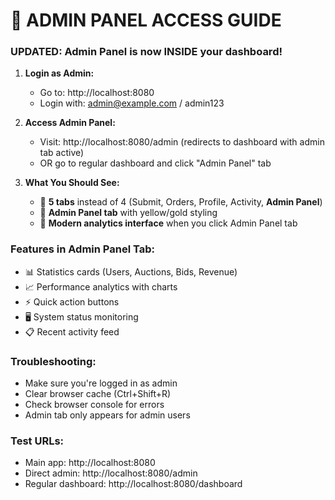 🎯 **ADMIN PANEL ACCESS GUIDE**
================================

### **UPDATED: Admin Panel is now INSIDE your dashboard!**

1. **Login as Admin:**
   - Go to: http://localhost:8080
   - Login with: admin@example.com / admin123

2. **Access Admin Panel:**
   - Visit: http://localhost:8080/admin (redirects to dashboard with admin tab active)
   - OR go to regular dashboard and click "Admin Panel" tab

3. **What You Should See:**
   - 🔸 **5 tabs** instead of 4 (Submit, Orders, Profile, Activity, **Admin Panel**)
   - 🔸 **Admin Panel tab** with yellow/gold styling
   - 🔸 **Modern analytics interface** when you click Admin Panel tab

### **Features in Admin Panel Tab:**
- 📊 Statistics cards (Users, Auctions, Bids, Revenue)
- 📈 Performance analytics with charts
- ⚡ Quick action buttons
- 🖥️ System status monitoring
- 📋 Recent activity feed

### **Troubleshooting:**
- Make sure you're logged in as admin
- Clear browser cache (Ctrl+Shift+R)
- Check browser console for errors
- Admin tab only appears for admin users

### **Test URLs:**
- Main app: http://localhost:8080
- Direct admin: http://localhost:8080/admin
- Regular dashboard: http://localhost:8080/dashboard
